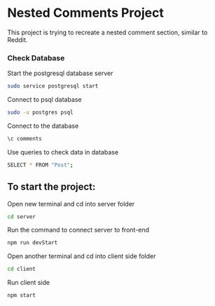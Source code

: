 # Nested Comments Project
This project is trying to recreate a nested comment section, similar to Reddit.

### Check Database

Start the postgresql database server

```bash
sudo service postgresql start
```

Connect to psql database

```bash
sudo -u postgres psql
```

Connect to the database

```bash
\c comments
```

Use queries to check data in database

```bash
SELECT * FROM "Post";
```


## To start the project:

Open new terminal and cd into server folder

```bash
cd server
```

Run the command to connect server to front-end

```bash
npm run devStart
```

Open another terminal and cd into client side folder

```bash
cd client
```

Run client side

```bash
npm start
```


